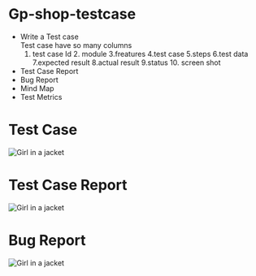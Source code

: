 # Gp-shop-testcase
* Write a Test case <br>
  Test case have so many columns <br>
  1. test case Id 2. module 3.freatures 4.test case 5.steps 6.test data 7.expected result 8.actual result 9.status 10. screen shot
* Test Case Report
* Bug Report
* Mind Map
* Test Metrics

<!DOCTYPE html>
<html>
<head>
</head>
<body>
<h1>Test Case</h1>
<img src="https://serving.photos.photobox.com/7709140774431297e82937811901db05e34926fdc54d783931a578cb35b4ade922d5baec.jpg" alt="Girl in a jacket">
<h1>Test Case Report</h1>
<img src="https://serving.photos.photobox.com/983016997c4962d822f32707133c090a69f55d07328d119a732e507403c985d406889ddc.jpg" alt="Girl in a jacket">
<h1>Bug Report</h1>
<img src="https://serving.photos.photobox.com/926573709c1f3e77edb3b8fb7bff374f2d47cec81812f93491f5dcb796a7eedc9a7da60a.jpg" alt="Girl in a jacket">

</body>
</html>
